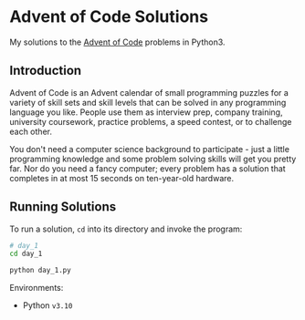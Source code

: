 # Advent of Code Solutions

My solutions to the [Advent of Code](https://adventofcode.com/) problems in Python3.

## Introduction
Advent of Code is an Advent calendar of small programming puzzles for a variety of skill sets and skill levels that can be solved in any programming language you like. People use them as interview prep, company training, university coursework, practice problems, a speed contest, or to challenge each other.

You don't need a computer science background to participate - just a little programming knowledge and some problem solving skills will get you pretty far. Nor do you need a fancy computer; every problem has a solution that completes in at most 15 seconds on ten-year-old hardware.

## Running Solutions

To run a solution, `cd` into its directory and invoke the program:

```bash
# day_1
cd day_1

python day_1.py
```

Environments:

- Python `v3.10`